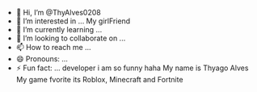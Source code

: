 - 👋 Hi, I’m @ThyAlves0208
- 👀 I’m interested in ... My girlFriend
- 🌱 I’m currently learning ...
- 💞️ I’m looking to collaborate on ...
- 📫 How to reach me ...
- 😄 Pronouns: ...
- ⚡ Fun fact: ...
developer 
i am so funny haha
My name is Thyago Alves
My game fvorite its Roblox, Minecraft and Fortnite
<!---
ThyAlves0208/ThyAlves0208 is a ✨ special ✨ repository because its `README.md` (this file) appears on your GitHub profile.
You can click the Preview link to take a look at your changes.
--->
